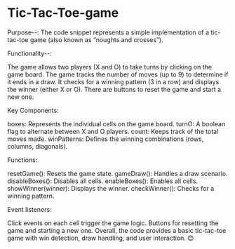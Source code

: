 # Tic-Tac-Toe-game 
Purpose--: The code snippet represents a simple implementation of a tic-tac-toe game (also known as “noughts and crosses”).

Functionality--:

The game allows two players (X and O) to take turns by clicking on the game board.
The game tracks the number of moves (up to 9) to determine if it ends in a draw.
It checks for a winning pattern (3 in a row) and displays the winner (either X or O).
There are buttons to reset the game and start a new one.

Key Components:

boxes: Represents the individual cells on the game board.
turnO: A boolean flag to alternate between X and O players.
count: Keeps track of the total moves made.
winPatterns: Defines the winning combinations (rows, columns, diagonals).

Functions:

resetGame(): Resets the game state.
gameDraw(): Handles a draw scenario.
disableBoxes(): Disables all cells.
enableBoxes(): Enables all cells.
showWinner(winner): Displays the winner.
checkWinner(): Checks for a winning pattern.

Event listeners:

Click events on each cell trigger the game logic.
Buttons for resetting the game and starting a new one.
Overall, the code provides a basic tic-tac-toe game with win detection, draw handling, and user interaction. 😊

